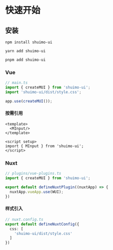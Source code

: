 # 快速开始

## 安装

``` shell
npm install shuimo-ui

yarn add shuimo-ui

pnpm add shuimo-ui
```

### Vue

``` typescript
// main.ts
import { createMUI } from 'shuimo-ui';
import 'shuimo-ui/dist/style.css';

app.use(createMUI());
```

#### 按需引用

``` vue
<template>
  <MInput/>
</template>

<script setup>
import { MInput } from 'shuimo-ui';
</script>
```

### Nuxt

``` typescript
// plugins/vue-plugins.ts
import { createMUI } from 'shuimo-ui';

export default defineNuxtPlugin((nuxtApp) => {
  nuxtApp.vueApp.use(WUI);
})
```

#### 样式引入

```typescript
// nuxt.config.ts
export default defineNuxtConfig({
  css: [
    'shuimo-ui/dist/style.css'
  ]
})

```
